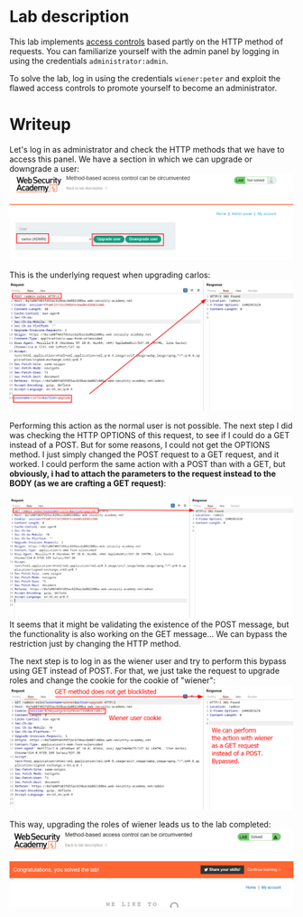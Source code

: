 # Lab description
This lab implements [access controls](https://portswigger.net/web-security/access-control) based partly on the HTTP method of requests. You can familiarize yourself with the admin panel by logging in using the credentials `administrator:admin`.

To solve the lab, log in using the credentials `wiener:peter` and exploit the flawed access controls to promote yourself to become an administrator.

# Writeup

Let's log in as administrator and check the HTTP methods that we have to access this panel. 
We have a section in which we can upgrade or downgrade a user:
![](imgs/http_method_bypass.png)

This is the underlying request when upgrading carlos:
![](imgs/http_method_bypass-1.png)

Performing this action as the normal user is not possible.
The next step I did was checking the HTTP OPTIONS of this request, to see if I could do a GET instead of a POST. But for some reasons, I could not get the OPTIONS method. 
I just simply changed the POST request to a GET request, and it worked. I could perform the same action with a POST than with a GET, but **obviously, i had to attach the parameters to the request instead to the BODY (as we are crafting a GET request)**:

![](imgs/http_method_bypass-2.png)
It seems that it might be validating the existence of the POST message, but the functionality is also working on the GET message... We can bypass the restriction just by changing the HTTP method.

The next step is to log in as the wiener user and try to perform this bypass using GET instead of POST. For that, we just take the request to upgrade roles and change the cookie for the cookie of "wiener":
![](imgs/http_method_bypass-3.png)

This way, upgrading the roles of wiener leads us to the lab completed:
![](imgs/http_method_bypass-4.png)




